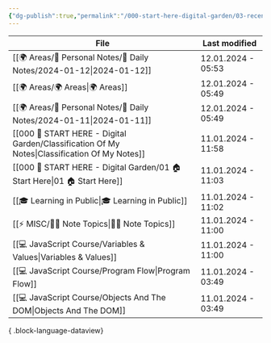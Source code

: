```yaml
---
{"dg-publish":true,"permalink":"/000-start-here-digital-garden/03-recently-edited-notes/","dgPassFrontmatter":true,"noteIcon":"3","created":"2023-12-14T09:05:52.599+05:30","updated":"2023-12-14T09:12:44.868+05:30"}
---
```


| File                                                                                             | Last modified      |
| ------------------------------------------------------------------------------------------------ | ------------------ |
| [[🌍 Areas/📧 Personal Notes/📓 Daily Notes/2024-01-12\|2024-01-12]]                          | 12.01.2024 - 05:53 |
| [[🌍 Areas/🌍 Areas\|🌍 Areas]]                                                               | 12.01.2024 - 05:49 |
| [[🌍 Areas/📧 Personal Notes/📓 Daily Notes/2024-01-11\|2024-01-11]]                          | 12.01.2024 - 05:49 |
| [[000 🏡 START HERE - Digital Garden/Classification Of My Notes\|Classification Of My Notes]] | 11.01.2024 - 11:58 |
| [[000 🏡 START HERE - Digital Garden/01 🏠 Start Here\|01 🏠 Start Here]]                     | 11.01.2024 - 11:03 |
| [[🎓 Learning in Public\|🎓 Learning in Public]]                                              | 11.01.2024 - 11:02 |
| [[⚡ MISC/✍🏻 Note Topics\|✍🏻 Note Topics]]                                                   | 11.01.2024 - 11:00 |
| [[💻 JavaScript Course/Variables & Values\|Variables & Values]]                               | 11.01.2024 - 11:00 |
| [[💻 JavaScript Course/Program Flow\|Program Flow]]                                           | 11.01.2024 - 03:49 |
| [[💻 JavaScript Course/Objects And The DOM\|Objects And The DOM]]                             | 11.01.2024 - 03:49 |

{ .block-language-dataview}
